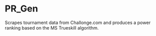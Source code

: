 # PR_Gen
Scrapes tournament data from Challonge.com and produces a power ranking based on the MS Trueskill algorithm.
